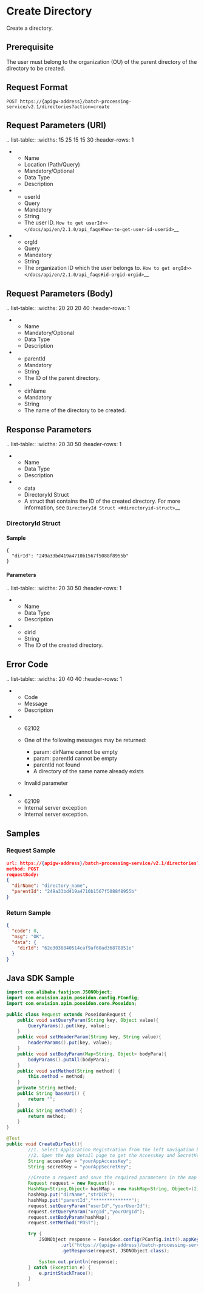 # Create Directory

Create a directory.

## Prerequisite

The user must belong to the organization (OU) of the parent directory of the directory to be created.

## Request Format

```
POST https://{apigw-address}/batch-processing-service/v2.1/directories?action=create
```

## Request Parameters (URI)

.. list-table::
   :widths: 15 25 15 15 30
   :header-rows: 1

   * - Name
     - Location (Path/Query)
     - Mandatory/Optional
     - Data Type
     - Description
   * - userId
     - Query
     - Mandatory
     - String
     - The user ID. `How to get userId>> </docs/api/en/2.1.0/api_faqs#how-to-get-user-id-userid>`__
   * - orgId
     - Query
     - Mandatory
     - String
     - The organization ID which the user belongs to. `How to get orgId>> </docs/api/en/2.1.0/api_faqs#id-orgid-orgid>`__


## Request Parameters (Body)

.. list-table::
   :widths: 20 20 20 40
   :header-rows: 1

   * - Name
     - Mandatory/Optional
     - Data Type
     - Description
   * - parentId
     - Mandatory
     - String
     - The ID of the parent directory.
   * - dirName
     - Mandatory
     - String
     - The name of the directory to be created.


## Response Parameters

.. list-table::
   :widths: 20 30 50
   :header-rows: 1

   * - Name
     - Data Type
     - Description
   * - data
     - DirectoryId Struct
     - A struct that contains the ID of the created directory. For more information, see `DirectoryId Struct <#directoryid-struct>`__

### DirectoryId Struct

#### Sample

```
{
  "dirId": "249a33bd419a4710b1567f5088f8955b"
}
```

#### Parameters

.. list-table::
   :widths: 20 30 50
   :header-rows: 1

   * - Name
     - Data Type
     - Description
   * - dirId
     - String
     - The ID of the created directory.

## Error Code

.. list-table::
   :widths: 20 40 40
   :header-rows: 1

   * - Code
     - Message
     - Description
   * - 62102
     - One of the following messages may be returned:

       + param: dirName cannot be empty
       + param: parentId cannot be empty
       + parentId not found
       + A directory of the same name already exists

     - Invalid parameter
   * - 62109
     - Internal server exception
     - Internal server exception.


## Samples

### Request Sample

```json
url: https://{apigw-address}/batch-processing-service/v2.1/directories?action=create&userId=yourUserId&orgId=yourOrgId
method: POST
requestBody:
{
  "dirName": "directory_name",
  "parentId": "249a33bd419a4710b1567f5088f8955b"
}

```

### Return Sample

```json
{
  "code": 0,
  "msg": "OK",
  "data": {
    "dirId": "62e3038840514caf9af60ad36878851e"
  }
}
```



## Java SDK Sample

```java
import com.alibaba.fastjson.JSONObject;
import com.envision.apim.poseidon.config.PConfig;
import com.envision.apim.poseidon.core.Poseidon;

public class Request extends PoseidonRequest {
    public void setQueryParam(String key, Object value){
        QueryParams().put(key, value);
    }
    public void setHeaderParam(String key, String value){
        headerParams().put(key, value);
    }
    public void setBodyParam(Map<String, Object> bodyPara){
        bodyParams().putAll(bodyPara);
    }
    public void setMethod(String method) {
        this.method = method;
    }
    private String method;
    public String baseUri() {
        return "";
    }
    public String method() {
        return method;
    }
}

@Test
public void CreateDirTest(){
        //1. Select Application Registration from the left navigation bar of EnOS Console.
        //2. Open the App Detail page to get the AccessKey and SecretKey of the application.
        String accessKey = "yourAppAccessKey";
        String secretKey = "yourAppSecretKey";

        //Create a request and save the required parameters in the map of the Query.
        Request request = new Request();
        HashMap<String,Object> hashMap = new HashMap<String, Object>(2);
        hashMap.put("dirName","strDIR");
        hashMap.put("parentId","**************");
        request.setQueryParam("userId","yourUserId");
        request.setQueryParam("orgId","yourOrgId");
        request.setBodyParam(hashMap);
        request.setMethod("POST");

        try {
            JSONObject response = Poseidon.config(PConfig.init().appKey(accessKey).appSecret(secretKey).debug())
                    .url("https://{apigw-address}/batch-processing-service/v2.1/directories?action=create")
                    .getResponse(request, JSONObject.class);

            System.out.println(response);
        } catch (Exception e) {
            e.printStackTrace();
        }
    }
```
